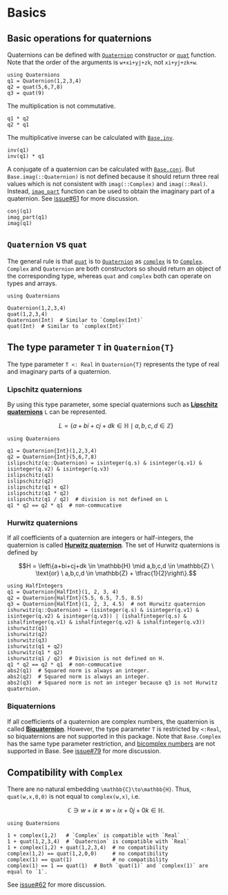 # Basics

## Basic operations for quaternions
Quaternions can be defined with [`Quaternion`](@ref) constructor or [`quat`](@ref) function.
Note that the order of the arguments is ``w+xi+yj+zk``, not ``xi+yj+zk+w``.

```@repl intro
using Quaternions
q1 = Quaternion(1,2,3,4)
q2 = quat(5,6,7,8)
q3 = quat(9)
```

The multiplication is not commutative.
```@repl intro
q1 * q2
q2 * q1
```

The multiplicative inverse can be calculated with [`Base.inv`](@ref).
```@repl intro
inv(q1)
inv(q1) * q1
```

A conjugate of a quaternion can be calculated with [`Base.conj`](@ref).
But `Base.imag(::Quaternion)` is not defined because it should return three real values which is not consistent with `imag(::Complex)` and `imag(::Real)`.
Instead, [`imag_part`](@ref) function can be used to obtain the imaginary part of a quaternion.
See [issue#61](https://github.com/JuliaGeometry/Quaternions.jl/issues/61) for more discussion.
```@repl intro
conj(q1)
imag_part(q1)
imag(q1)
```

## `Quaternion` vs `quat`
The general rule is that [`quat`](@ref) is to [`Quaternion`](@ref) as [`complex`](https://docs.julialang.org/en/v1/base/numbers/#Base.complex-Tuple{Complex}) is to [`Complex`](https://docs.julialang.org/en/v1/base/numbers/#Base.Complex).
`Complex` and `Quaternion` are both constructors so should return an object of the corresponding type, whereas `quat` and `complex` both can operate on types and arrays.

```@setup Quaternion-quat
using Quaternions
```

```@repl Quaternion-quat
Quaternion(1,2,3,4)
quat(1,2,3,4)
Quaternion(Int)  # Similar to `Complex(Int)`
quat(Int)  # Similar to `complex(Int)`
```

## The type parameter `T` in `Quaternion{T}`

The type parameter `T <: Real` in `Quaternion{T}` represents the type of real and imaginary parts of a quaternion.

### Lipschitz quaternions
By using this type parameter, some special quaternions such as [**Lipschitz quaternions**](https://en.wikipedia.org/wiki/Hurwitz_quaternion) ``L`` can be represented.

```math
L = \left\{a+bi+cj+dk \in \mathbb{H} \mid a,b,c,d \in \mathbb{Z}\right\}
```

```@setup LipschitzHurwitz
using Quaternions
```

```@repl LipschitzHurwitz
q1 = Quaternion{Int}(1,2,3,4)
q2 = Quaternion{Int}(5,6,7,8)
islipschitz(q::Quaternion) = isinteger(q.s) & isinteger(q.v1) & isinteger(q.v2) & isinteger(q.v3)
islipschitz(q1)
islipschitz(q2)
islipschitz(q1 + q2)
islipschitz(q1 * q2)
islipschitz(q1 / q2)  # division is not defined on L
q1 * q2 == q2 * q1  # non-commucative
```

### Hurwitz quaternions
If all coefficients of a quaternion are integers or half-integers, the quaternion is called [**Hurwitz quaternion**](https://en.wikipedia.org/wiki/Hurwitz_quaternion).
The set of Hurwitz quaternions is defined by

```math
H = \left\{a+bi+cj+dk \in \mathbb{H} \mid a,b,c,d \in \mathbb{Z} \ \text{or} \ a,b,c,d \in \mathbb{Z} + \tfrac{1}{2}\right\}.
```

```@repl LipschitzHurwitz
using HalfIntegers
q1 = Quaternion{HalfInt}(1, 2, 3, 4)
q2 = Quaternion{HalfInt}(5.5, 6.5, 7.5, 8.5)
q3 = Quaternion{HalfInt}(1, 2, 3, 4.5)  # not Hurwitz quaternion
ishurwitz(q::Quaternion) = (isinteger(q.s) & isinteger(q.v1) & isinteger(q.v2) & isinteger(q.v3)) | (ishalfinteger(q.s) & ishalfinteger(q.v1) & ishalfinteger(q.v2) & ishalfinteger(q.v3))
ishurwitz(q1)
ishurwitz(q2)
ishurwitz(q3)
ishurwitz(q1 + q2)
ishurwitz(q1 * q2)
ishurwitz(q1 / q2)  # Division is not defined on H.
q1 * q2 == q2 * q1  # non-commucative
abs2(q1)  # Squared norm is always an integer.
abs2(q2)  # Squared norm is always an integer.
abs2(q3)  # Squared norm is not an integer because q3 is not Hurwitz quaternion.
```

### Biquaternions
If all coefficients of a quaternion are complex numbers, the quaternion is called [**Biquaternion**](https://en.wikipedia.org/wiki/Biquaternion).
However, the type parameter `T` is restricted by `<:Real`, so biquaternions are not supported in this package.
Note that `Base.Complex` has the same type parameter restriction, and [bicomplex numbers](https://en.wikipedia.org/wiki/Bicomplex_number) are not supported in Base.
See [issue#79](https://github.com/JuliaGeometry/Quaternions.jl/issues/79) for more discussion.

## Compatibility with `Complex`
There are no natural embedding ``\mathbb{C}\to\mathbb{H}``.
Thus, `quat(w,x,0,0)` is not equal to `complex(w,x)`, i.e.

```math
\mathbb{C} \ni w+ix \ne w+ix+0j+0k \in \mathbb{H}.
```

```@setup complex
using Quaternions
```

```@repl complex
1 + complex(1,2)   # `Complex` is compatible with `Real`
1 + quat(1,2,3,4)  # `Quaternion` is compatible with `Real`
1 + complex(1,2) + quat(1,2,3,4)  # no compatibility
complex(1,2) == quat(1,2,0,0)     # no compatibility
complex(1) == quat(1)             # no compatibility
complex(1) == 1 == quat(1)  # Both `quat(1)` and `complex(1)` are equal to `1`.
```

See [issue#62](https://github.com/JuliaGeometry/Quaternions.jl/issues/62) for more discussion.
